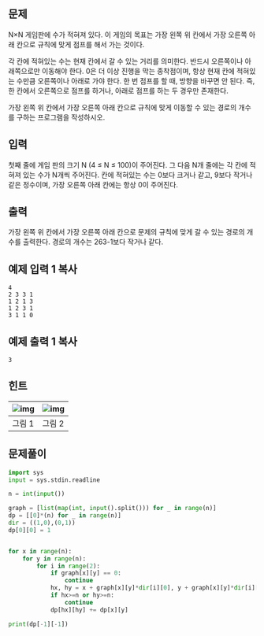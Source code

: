 ## 문제

N×N 게임판에 수가 적혀져 있다. 이 게임의 목표는 가장 왼쪽 위 칸에서 가장 오른쪽 아래 칸으로 규칙에 맞게 점프를 해서 가는 것이다.

각 칸에 적혀있는 수는 현재 칸에서 갈 수 있는 거리를 의미한다. 반드시 오른쪽이나 아래쪽으로만 이동해야 한다. 0은 더 이상 진행을 막는 종착점이며, 항상 현재 칸에 적혀있는 수만큼 오른쪽이나 아래로 가야 한다. 한 번 점프를 할 때, 방향을 바꾸면 안 된다. 즉, 한 칸에서 오른쪽으로 점프를 하거나, 아래로 점프를 하는 두 경우만 존재한다.

가장 왼쪽 위 칸에서 가장 오른쪽 아래 칸으로 규칙에 맞게 이동할 수 있는 경로의 개수를 구하는 프로그램을 작성하시오.

## 입력

첫째 줄에 게임 판의 크기 N (4 ≤ N ≤ 100)이 주어진다. 그 다음 N개 줄에는 각 칸에 적혀져 있는 수가 N개씩 주어진다. 칸에 적혀있는 수는 0보다 크거나 같고, 9보다 작거나 같은 정수이며, 가장 오른쪽 아래 칸에는 항상 0이 주어진다.

## 출력

가장 왼쪽 위 칸에서 가장 오른쪽 아래 칸으로 문제의 규칙에 맞게 갈 수 있는 경로의 개수를 출력한다. 경로의 개수는 263-1보다 작거나 같다.

## 예제 입력 1 복사

```
4
2 3 3 1
1 2 1 3
1 2 3 1
3 1 1 0
```

## 예제 출력 1 복사

```
3
```

## 힌트

| ![img](https://upload.acmicpc.net/563fbfda-6750-49ca-931d-125d4259c870/-/crop/195x192/0,0/-/preview/) | ![img](https://upload.acmicpc.net/563fbfda-6750-49ca-931d-125d4259c870/-/crop/640x192/302,0/-/preview/) |
| ------------------------------------------------------------ | ------------------------------------------------------------ |
| 그림 1                                                       | 그림 2                                                       |



## 문제풀이


```python
import sys
input = sys.stdin.readline

n = int(input())

graph = [list(map(int, input().split())) for _ in range(n)]
dp = [[0]*(n) for _ in range(n)]
dir = ((1,0),(0,1))
dp[0][0] = 1


for x in range(n):
    for y in range(n):
        for i in range(2):
            if graph[x][y] == 0:
                continue
            hx, hy = x + graph[x][y]*dir[i][0], y + graph[x][y]*dir[i][1]
            if hx>=n or hy>=n:
                continue
            dp[hx][hy] += dp[x][y]

print(dp[-1][-1])
```
